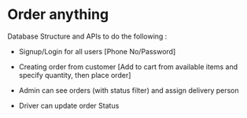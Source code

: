 # Order anything

Database Structure and APIs to do the following :


* Signup/Login for all users [Phone No/Password]

* Creating order from customer [Add to cart from available items and specify quantity, then place order]

* Admin can see orders (with status filter) and assign delivery person 

* Driver can update order Status 
